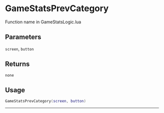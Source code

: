 # GameStatsPrevCategory
Function name in GameStatsLogic.lua
## Parameters
`screen`, `button`
## Returns
`none`
## Usage
```lua
GameStatsPrevCategory(screen, button)
```
---
